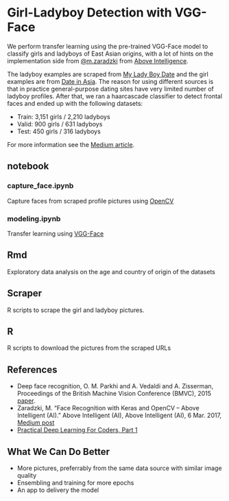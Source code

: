 # Girl-Ladyboy Detection with VGG-Face

We perform transfer learning using the pre-trained VGG-Face model to classify girls and ladyboys of East Asian origins, with a lot of hints on the implementation side from [@m.zaradzki](https://github.com/mzaradzki) from [Above Intelligence](https://aboveintelligent.com/tagged/artificial-intelligence). 

The ladyboy examples are scraped from [My Lady Boy Date](https://myladyboydate.com/) and the girl examples are from [Date in Asia](https://www.dateinasia.com/). The reason for using different sources is that in practice general-purpose dating sites have very limited number of ladyboy profiles. After that, we ran a haarcascade classifier to detect frontal faces and ended up with the following datasets:

* Train: 3,151 girls / 2,210 ladyboys
* Valid: 900 girls / 631 ladyboys
* Test: 450 girls / 316 ladyboys

For more information see the [Medium article]().

## notebook

### capture_face.ipynb

Capture faces from scraped profile pictures using [OpenCV](http://opencv.org)

### modeling.ipynb

Transfer learning using [VGG-Face](http://www.robots.ox.ac.uk/~vgg/publications/2015/Parkhi15/parkhi15.pdf)

## Rmd

Exploratory data analysis on the age and country of origin of the datasets

## Scraper

R scripts to scrape the girl and ladyboy pictures.

## R

R scripts to download the pictures from the scraped URLs

## References
* Deep face recognition, O. M. Parkhi and A. Vedaldi and A. Zisserman, Proceedings of the British Machine Vision Conference (BMVC), 2015 [paper](http://www.robots.ox.ac.uk/~vgg/publications/2015/Parkhi15/parkhi15.pdf).
* Zaradzki, M. “Face Recognition with Keras and OpenCV – Above Intelligent (AI).” Above Intelligent (AI), Above Intelligent (AI), 6 Mar. 2017, [Medium post](aboveintelligent.com/face-recognition-with-keras-and-opencv-2baf2a83b799)
* [Practical Deep Learning For Coders, Part 1](http://course.fast.ai)

## What We Can Do Better

* More pictures, preferrably from the same data source with similar image quality
* Ensembling and training for more epochs
* An app to delivery the model

